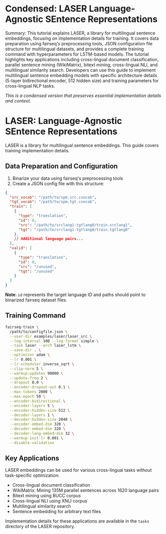 # Condensed: LASER  Language-Agnostic SEntence Representations

Summary: This tutorial explains LASER, a library for multilingual sentence embeddings, focusing on implementation details for training. It covers data preparation using fairseq's preprocessing tools, JSON configuration file structure for multilingual datasets, and provides a complete training command with hyperparameters for LSTM-based models. The tutorial highlights key applications including cross-lingual document classification, parallel sentence mining (WikiMatrix), bitext mining, cross-lingual NLI, and multilingual similarity search. Developers can use this guide to implement multilingual sentence embedding models with specific architecture details (5-layer bidirectional encoder, 512 hidden size) and training parameters for cross-lingual NLP tasks.

*This is a condensed version that preserves essential implementation details and context.*

# LASER: Language-Agnostic SEntence Representations

LASER is a library for multilingual sentence embeddings. This guide covers training implementation details.

## Data Preparation and Configuration

1. Binarize your data using fairseq's preprocessing tools
2. Create a JSON config file with this structure:

```json
{
  "src_vocab": "/path/to/spm.src.cvocab",
  "tgt_vocab": "/path/to/spm.tgt.cvocab",
  "train": [
    {
      "type": "translation",
      "id": 0,
      "src": "/path/to/srclang1-tgtlang0/train.srclang1",
      "tgt": "/path/to/srclang1-tgtlang0/train.tgtlang0"
    },
    // Additional language pairs...
  ],
  "valid": [
    {
      "type": "translation",
      "id": 0,
      "src": "/unused",
      "tgt": "/unused"
    }
  ]
}
```

**Note**: `id` represents the target language ID and paths should point to binarized fairseq dataset files.

## Training Command

```bash
fairseq-train \
  /path/to/configfile.json \
  --user-dir examples/laser/laser_src \
  --log-interval 100 --log-format simple \
  --task laser --arch laser_lstm \
  --save-dir . \
  --optimizer adam \
  --lr 0.001 \
  --lr-scheduler inverse_sqrt \
  --clip-norm 5 \
  --warmup-updates 90000 \
  --update-freq 2 \
  --dropout 0.0 \
  --encoder-dropout-out 0.1 \
  --max-tokens 2000 \
  --max-epoch 50 \
  --encoder-bidirectional \
  --encoder-layers 5 \
  --encoder-hidden-size 512 \
  --decoder-layers 1 \
  --decoder-hidden-size 2048 \
  --encoder-embed-dim 320 \
  --decoder-embed-dim 320 \
  --decoder-lang-embed-dim 32 \
  --warmup-init-lr 0.001 \
  --disable-validation
```

## Key Applications

LASER embeddings can be used for various cross-lingual tasks without task-specific optimization:

- Cross-lingual document classification
- WikiMatrix: Mining 135M parallel sentences across 1620 language pairs
- Bitext mining using BUCC corpus
- Cross-lingual NLI using XNLI corpus
- Multilingual similarity search
- Sentence embedding for arbitrary text files

Implementation details for these applications are available in the `tasks` directory of the LASER repository.